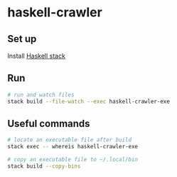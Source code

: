 # haskell-crawler

## Set up

Install [Haskell stack](https://docs.haskellstack.org/en/stable/README/#how-to-install)

## Run

```bash
# run and watch files
stack build --file-watch --exec haskell-crawler-exe
```

## Useful commands

```bash
# locate an executable file after build
stack exec -- whereis haskell-crawler-exe

# copy an executable file to ~/.local/bin
stack build --copy-bins
```
